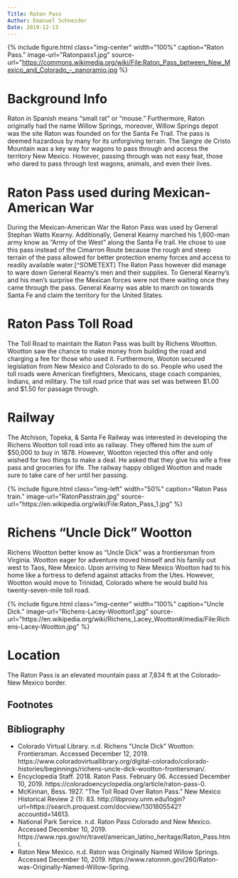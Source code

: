 ```yaml
---
Title: Raton Pass
Author: Emanuel Schneider
Date: 2019-12-13
---
```

{% include figure.html
  class="img-center"
  width="100%"
  caption="Raton Pass."
  image-url="Ratonpass1.jpg"
  source-url="https://commons.wikimedia.org/wiki/File:Raton_Pass_between_New_Mexico_and_Colorado_-_panoramio.jpg
 %}
 <h1>Background Info</h1>
 <body>
  <p>Raton in Spanish means “small rat” or “mouse.” Furthermore, Raton originally had the name Willow Springs, moreover, Willow Springs depot was the site Raton was founded on for the Santa Fe Trail. The pass is deemed hazardous by many for its unforgiving terrain. The Sangre de Cristo Mountain was a key way for wagons to pass through and access the territory New Mexico. However, passing through was not easy feat, those who dared to pass through lost wagons, animals, and even their lives.</p>
</body>
<h1>Raton Pass used during Mexican-American War</h1>
<p>During the Mexican-American War the Raton Pass was used by General Stephan Watts Kearny. Additionally, General Kearny marched his 1,600-man army know as “Army of the West” along the Santa Fe trail. He chose to use this pass instead of the Cimarron Route because the rough and steep terrain of the pass allowed for better protection enemy forces and access to readily available water.[^SOMETEXT]  The Raton Pass however did manage to ware down General Kearny’s men and their supplies. To General Kearny’s and his men’s surprise the Mexican forces were not there waiting once they came through the pass. General Kearny was able to march on towards Santa Fe and claim the territory for the United States.</p> 
<h1>Raton Pass Toll Road</h1>
<p>The Toll Road to maintain the Raton Pass was built by Richens Wootton. Wootton saw the chance to make money from building the road and charging a fee for those who used it. Furthermore, Wooton secured legislation from New Mexico and Colorado to do so. People who used the toll roads were American firefighters, Mexicans, stage coach companies, Indians, and military. The toll road price that was set was between $1.00 and $1.50 for passage through.</p>
<h1>Railway</h1>
<p>The Atchison, Topeka, & Santa Fe Railway was interested in developing the Richens Wootton toll road into as railway. They offered him the sum of $50,000 to buy in 1878. However, Wootton rejected this offer and only wished for two things to make a deal. He asked that they give his wife a free pass and groceries for life. The railway happy obliged Wootton and made sure to take care of her until her passing.</p>
{% include figure.html
class="img-left"
width="50%"
caption="Raton Pass train."
image-url="RatonPasstrain.jpg"
source-url="https://en.wikipedia.org/wiki/File:Raton_Pass_1.jpg"
%}
<h1>Richens “Uncle Dick” Wootton</h1>
<p>Richens Wootton better know as “Uncle Dick” was a frontiersman from Virginia. Wootton eager for adventure moved himself and his family out west to Taos, New Mexico. Upon arriving to New Mexico Wootton had to his home like a fortress to defend against attacks from the Utes. However, Wootton would move to Trinidad, Colorado where he would build his twenty-seven-mile toll road.</p>
{% include figure.html
  class="img-center"
  width="100%"
  caption="Uncle Dick."
  image-url="Richens-Lacey-Wootton1.jpg"
  source-url="https://en.wikipedia.org/wiki/Richens_Lacey_Wootton#/media/File:Richens-Lacey-Wootton.jpg"
  %}
<h1>Location</h1>
<p>The Raton Pass is an elevated mountain pass at 7,834 ft at the Colorado-New Mexico border.</p>
<h2>Footnotes</h2>

<h2>Bibliography</h2>
<ul>
<li>Colorado Virtual Library. n.d. Richens “Uncle Dick” Wootton: Frontiersman. Accessed December 12, 2019. https://www.coloradovirtuallibrary.org/digital-colorado/colorado-histories/beginnings/richens-uncle-dick-wootton-frontiersman/.</li>
<li>Encyclopedia Staff. 2018. Raton Pass. February 06. Accessed December 10, 2019. https://coloradoencyclopedia.org/article/raton-pass-0.</li>
<li>McKinnan, Bess. 1927. "The Toll Road Over Raton Pass." New Mexico Historical Review 2 (1): 83. http://libproxy.unm.edu/login?url=https://search.proquest.com/docview/1301805542?accountid=14613.</li>
<li>National Park Service. n.d. Raton Pass Colorado and New Mexico. Accessed December 10, 2019. https://www.nps.gov/nr/travel/american_latino_heritage/Raton_Pass.html.</li>
<li>Raton New Mexico. n.d. Raton was Originally Named Willow Springs. Accessed December 10, 2019. https://www.ratonnm.gov/260/Raton-was-Originally-Named-Willow-Spring.</li>
</ul>
